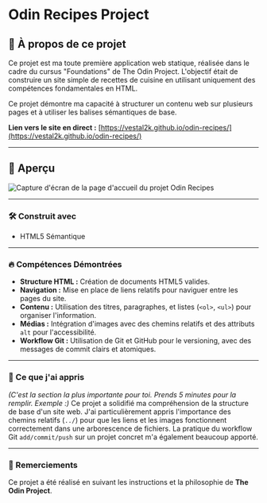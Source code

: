 # Odin Recipes Project

## 📖 À propos de ce projet

Ce projet est ma toute première application web statique, réalisée dans le cadre du cursus "Foundations" de The Odin Project. L'objectif était de construire un site simple de recettes de cuisine en utilisant uniquement des compétences fondamentales en HTML.

Ce projet démontre ma capacité à structurer un contenu web sur plusieurs pages et à utiliser les balises sémantiques de base.

**Lien vers le site en direct :** [https://vestal2k.github.io/odin-recipes/](https://vestal2k.github.io/odin-recipes/)

---

## 📸 Aperçu

![Capture d'écran de la page d'accueil du projet Odin Recipes](./images/screenshot-odin-recipes.png)

---

### 🛠️ Construit avec

* HTML5 Sémantique

---

### 🔥 Compétences Démontrées

* **Structure HTML :** Création de documents HTML5 valides.
* **Navigation :** Mise en place de liens relatifs pour naviguer entre les pages du site.
* **Contenu :** Utilisation des titres, paragraphes, et listes (`<ol>`, `<ul>`) pour organiser l'information.
* **Médias :** Intégration d'images avec des chemins relatifs et des attributs `alt` pour l'accessibilité.
* **Workflow Git :** Utilisation de Git et GitHub pour le versioning, avec des messages de commit clairs et atomiques.

---

### 🧠 Ce que j'ai appris

*(C'est la section la plus importante pour toi. Prends 5 minutes pour la remplir. Exemple :)*
Ce projet a solidifié ma compréhension de la structure de base d'un site web. J'ai particulièrement appris l'importance des chemins relatifs (`../`) pour que les liens et les images fonctionnent correctement dans une arborescence de fichiers. La pratique du workflow Git `add/commit/push` sur un projet concret m'a également beaucoup apporté.

---

### 🙏 Remerciements

Ce projet a été réalisé en suivant les instructions et la philosophie de **The Odin Project**.